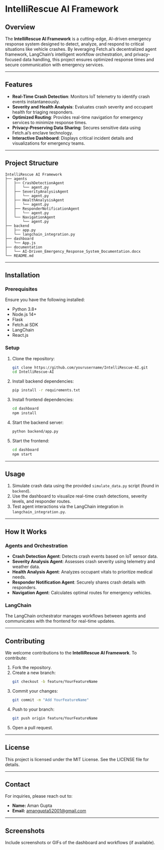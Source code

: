 # IntelliRescue AI Framework

## Overview
The **IntelliRescue AI Framework** is a cutting-edge, AI-driven emergency response system designed to detect, analyze, and respond to critical situations like vehicle crashes. By leveraging Fetch.ai’s decentralized agent framework, LangChain’s intelligent workflow orchestration, and privacy-focused data handling, this project ensures optimized response times and secure communication with emergency services.

---

## Features
- **Real-Time Crash Detection**: Monitors IoT telemetry to identify crash events instantaneously.
- **Severity and Health Analysis**: Evaluates crash severity and occupant health for triaging responders.
- **Optimized Routing**: Provides real-time navigation for emergency services to minimize response times.
- **Privacy-Preserving Data Sharing**: Secures sensitive data using Fetch.ai’s enclave technology.
- **Interactive Dashboard**: Displays critical incident details and visualizations for emergency teams.

---

## Project Structure
```
IntelliRescue AI Framework
├── agents
│   ├── CrashDetectionAgent
│   │   └── agent.py
│   ├── SeverityAnalysisAgent
│   │   └── agent.py
│   ├── HealthAnalysisAgent
│   │   └── agent.py
│   ├── ResponderNotificationAgent
│   │   └── agent.py
│   └── NavigationAgent
│       └── agent.py
├── backend
│   ├── app.py
│   └── langchain_integration.py
├── dashboard
│   └── App.js
├── documentation
│   └── AI-Driven_Emergency_Response_System_Documentation.docx
└── README.md
```

---

## Installation

### Prerequisites
Ensure you have the following installed:
- Python 3.8+
- Node.js 14+
- Flask
- Fetch.ai SDK
- LangChain
- React.js

### Setup
1. Clone the repository:
   ```bash
   git clone https://github.com/yourusername/IntelliRescue-AI.git
   cd IntelliRescue-AI
   ```

2. Install backend dependencies:
   ```bash
   pip install -r requirements.txt
   ```

3. Install frontend dependencies:
   ```bash
   cd dashboard
   npm install
   ```

4. Start the backend server:
   ```bash
   python backend/app.py
   ```

5. Start the frontend:
   ```bash
   cd dashboard
   npm start
   ```

---

## Usage
1. Simulate crash data using the provided `simulate_data.py` script (found in `backend`).
2. Use the dashboard to visualize real-time crash detections, severity levels, and responder routes.
3. Test agent interactions via the LangChain integration in `langchain_integration.py`.

---

## How It Works

### Agents and Orchestration
- **Crash Detection Agent**: Detects crash events based on IoT sensor data.
- **Severity Analysis Agent**: Assesses crash severity using telemetry and weather data.
- **Health Analysis Agent**: Analyzes occupant vitals to prioritize medical needs.
- **Responder Notification Agent**: Securely shares crash details with responders.
- **Navigation Agent**: Calculates optimal routes for emergency vehicles.

### LangChain
The LangChain orchestrator manages workflows between agents and communicates with the frontend for real-time updates.

---

## Contributing
We welcome contributions to the **IntelliRescue AI Framework**. To contribute:
1. Fork the repository.
2. Create a new branch:
   ```bash
   git checkout -b feature/YourFeatureName
   ```
3. Commit your changes:
   ```bash
   git commit -m "Add YourFeatureName"
   ```
4. Push to your branch:
   ```bash
   git push origin feature/YourFeatureName
   ```
5. Open a pull request.

---

## License
This project is licensed under the MIT License. See the LICENSE file for details.

---

## Contact
For inquiries, please reach out to:
- **Name:** Aman Gupta
- **Email:** amangupta52001@gmail.com

---

## Screenshots
Include screenshots or GIFs of the dashboard and workflows (if available).
